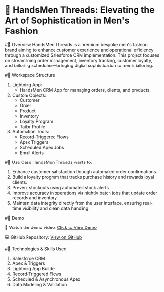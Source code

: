 # 👔 HandsMen Threads: Elevating the Art of Sophistication in Men's Fashion


#📌 Overview
HandsMen Threads is a premium bespoke men's fashion brand aiming to enhance customer experience and operational efficiency through a customized Salesforce CRM implementation. This project focuses on streamlining order management, inventory tracking, customer loyalty, and tailoring schedules—bringing digital sophistication to men’s tailoring.


#🧠 Workspace Structure
1. Lightning App:
    - HandsMen CRM App for managing orders, clients, and products.
2. Custom Objects:
    - Customer
    - Order
    - Product
    - Inventory
    - Loyalty Program
    - Tailor Profile
3. Automation Tools:
     - Record-Triggered Flows
     - Apex Triggers
     - Scheduled Apex Jobs
     - Email Alerts

  
#💼 Use Case
HandsMen Threads wants to:

1. Enhance customer satisfaction through automated order confirmations.
2. Build a loyalty program that tracks purchase history and rewards loyal clients.
3. Prevent stockouts using automated stock alerts.
4. Improve accuracy in operations via nightly batch jobs that update order records and inventory.
5. Maintain data integrity directly from the user interface, ensuring real-time visibility and clean data handling.


#🚀 Demo

🎥 Watch the demo video: [Click to View Demo](https://drive.google.com/drive/folders/1cztTth4txUeFAp_vFkxLtZG8eXM3JR5K?usp=sharing)  

💻 GitHub Repository: [View on GitHub](https://github.com/cassiopeiaObelidor/HandsMen-Threads-Elevating-the-Art-of-Sophistication-in-Mens-Fashion.git)



#🧪 Technologies & Skills Used
1. Salesforce CRM
2. Apex & Triggers
3. Lightning App Builder
4. Record-Triggered Flows
5. Scheduled & Asynchronous Apex
6. Data Modeling & Validation
  
